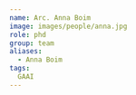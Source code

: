 ```yaml
---
name: Arc. Anna Boim
image: images/people/anna.jpg
role: phd
group: team
aliases:
  - Anna Boim
tags:
  GAAI
---
```



